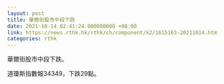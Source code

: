 ```yaml
---
layout: post
title: 華爾街股市中段下跌
date: 2021-10-14 02:41:24.000000000 +08:00
link: https://news.rthk.hk/rthk/ch/component/k2/1615163-20211014.htm
categories: rthk
---
```


華爾街股市中段下跌。

道瓊斯指數報34349，下跌29點。
